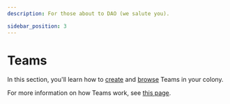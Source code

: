 ```yaml
---
description: For those about to DAO (we salute you).

sidebar_position: 3
---
```


# Teams

In this section, you'll learn how to [create](create-teams.md) and [browse](browse-teams.md) Teams in your colony.

For more information on how Teams work, see [this page](../../learn/dao-builders-toolkit/teams.md). 
